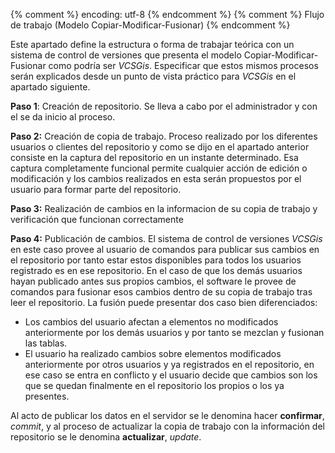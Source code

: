 {% comment %} encoding: utf-8 {% endcomment %}
{% comment %} Flujo de trabajo (Modelo  Copiar-Modificar-Fusionar) {% endcomment %} 


Este apartado define la estructura o forma de trabajar teórica con un sistema de control de versiones que presenta el modelo Copiar-Modificar-Fusionar como podría ser  *VCSGis*. Especificar  que estos mismos procesos serán explicados desde un punto de vista práctico para *VCSGis* en el apartado siguiente.

**Paso 1**: Creación de repositorio. Se lleva a cabo por el administrador y con el se da inicio al proceso.

**Paso 2:** Creación de copia de trabajo. Proceso realizado por los diferentes usuarios o clientes del repositorio y como se dijo en el apartado anterior consiste en la captura del repositorio en un instante determinado. Esa captura completamente funcional permite cualquier acción de edición o modificación y los cambios realizados en esta serán propuestos por el usuario para formar parte del repositorio.

**Paso 3:** Realización de cambios en la informacion de su copia de trabajo y verificación que funcionan correctamente

**Paso 4:** Publicación de cambios. El sistema de control de versiones *VCSGis* en este caso provee al usuario de comandos para publicar sus cambios en el repositorio por tanto estar estos disponibles para todos los usuarios registrado es en ese repositorio. En el caso de que los demás usuarios hayan publicado antes sus propios cambios, el software le provee de comandos para fusionar esos  cambios dentro de su copia de trabajo tras leer el repositorio. La fusión puede presentar dos caso bien diferenciados:

 * Los cambios del usuario afectan a elementos no modificados anteriormente por los demás usuarios y por tanto se mezclan y fusionan las tablas.
 * El usuario ha realizado cambios sobre elementos modificados anteriormente por otros usuarios y ya registrados en el repositorio, en ese caso se entra en conflicto y el usuario decide que cambios son los que se quedan finalmente en el repositorio los propios o los ya presentes.

Al  acto de publicar los datos en el servidor se le denomina hacer **confirmar**, *commit*, y al proceso de actualizar la copia de trabajo con la información del repositorio se le denomina **actualizar**, *update*.

